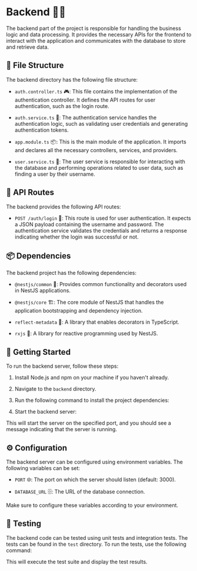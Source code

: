 # Backend 👨‍💻

The backend part of the project is responsible for handling the business logic and data processing. It provides the necessary APIs for the frontend to interact with the application and communicates with the database to store and retrieve data.

## 📁 File Structure

The backend directory has the following file structure:

- `auth.controller.ts` 🎮: This file contains the implementation of the authentication controller. It defines the API routes for user authentication, such as the login route.

- `auth.service.ts` 🔐: The authentication service handles the authentication logic, such as validating user credentials and generating authentication tokens.

- `app.module.ts` 📦: This is the main module of the application. It imports and declares all the necessary controllers, services, and providers.

- `user.service.ts` 👥: The user service is responsible for interacting with the database and performing operations related to user data, such as finding a user by their username.

## 🚀 API Routes

The backend provides the following API routes:

- `POST /auth/login` 🔐: This route is used for user authentication. It expects a JSON payload containing the username and password. The authentication service validates the credentials and returns a response indicating whether the login was successful or not.

## 📦 Dependencies

The backend project has the following dependencies:

- `@nestjs/common` 🚀: Provides common functionality and decorators used in NestJS applications.

- `@nestjs/core` 🏗️: The core module of NestJS that handles the application bootstrapping and dependency injection.

- `reflect-metadata` 🌟: A library that enables decorators in TypeScript.

- `rxjs` 🔄: A library for reactive programming used by NestJS.

## 🚀 Getting Started

To run the backend server, follow these steps:

1. Install Node.js and npm on your machine if you haven't already.

2. Navigate to the `backend` directory.

3. Run the following command to install the project dependencies:


4. Start the backend server:


This will start the server on the specified port, and you should see a message indicating that the server is running.

## ⚙️ Configuration

The backend server can be configured using environment variables. The following variables can be set:

- `PORT` 🌐: The port on which the server should listen (default: 3000).

- `DATABASE_URL` 🗄️: The URL of the database connection.

Make sure to configure these variables according to your environment.

## 🧪 Testing

The backend code can be tested using unit tests and integration tests. The tests can be found in the `test` directory. To run the tests, use the following command:


This will execute the test suite and display the test results.
